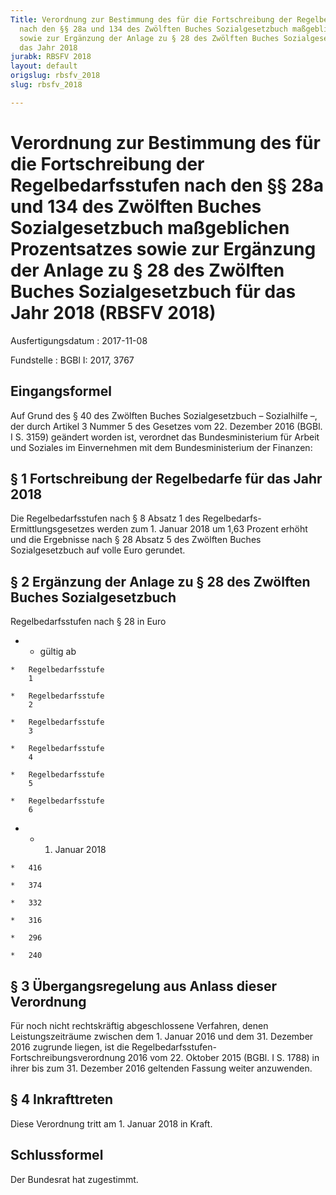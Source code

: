 ```yaml
---
Title: Verordnung zur Bestimmung des für die Fortschreibung der Regelbedarfsstufen
  nach den §§ 28a und 134 des Zwölften Buches Sozialgesetzbuch maßgeblichen Prozentsatzes
  sowie zur Ergänzung der Anlage zu § 28 des Zwölften Buches Sozialgesetzbuch für
  das Jahr 2018
jurabk: RBSFV 2018
layout: default
origslug: rbsfv_2018
slug: rbsfv_2018

---
```


# Verordnung zur Bestimmung des für die Fortschreibung der Regelbedarfsstufen nach den §§ 28a und 134 des Zwölften Buches Sozialgesetzbuch maßgeblichen Prozentsatzes sowie zur Ergänzung der Anlage zu § 28 des Zwölften Buches Sozialgesetzbuch für das Jahr 2018 (RBSFV 2018)

Ausfertigungsdatum
:   2017-11-08

Fundstelle
:   BGBl I: 2017, 3767


## Eingangsformel

Auf Grund des § 40 des Zwölften Buches Sozialgesetzbuch – Sozialhilfe
–, der durch Artikel 3 Nummer 5 des Gesetzes vom 22. Dezember 2016
(BGBl. I S. 3159) geändert worden ist, verordnet das Bundesministerium
für Arbeit und Soziales im Einvernehmen mit dem Bundesministerium der
Finanzen:


## § 1 Fortschreibung der Regelbedarfe für das Jahr 2018

Die Regelbedarfsstufen nach § 8 Absatz 1 des Regelbedarfs-
Ermittlungsgesetzes werden zum 1. Januar 2018 um 1,63 Prozent erhöht
und die Ergebnisse nach § 28 Absatz 5 des Zwölften Buches
Sozialgesetzbuch auf volle Euro gerundet.


## § 2 Ergänzung der Anlage zu § 28 des Zwölften Buches Sozialgesetzbuch

Regelbedarfsstufen nach § 28 in Euro

*    *   gültig ab

    *   Regelbedarfsstufe
        1

    *   Regelbedarfsstufe
        2

    *   Regelbedarfsstufe
        3

    *   Regelbedarfsstufe
        4

    *   Regelbedarfsstufe
        5

    *   Regelbedarfsstufe
        6


*    *   1. Januar 2018

    *   416

    *   374

    *   332

    *   316

    *   296

    *   240





## § 3 Übergangsregelung aus Anlass dieser Verordnung

Für noch nicht rechtskräftig abgeschlossene Verfahren, denen
Leistungszeiträume zwischen dem 1. Januar 2016 und dem 31. Dezember
2016 zugrunde liegen, ist die Regelbedarfsstufen-
Fortschreibungsverordnung 2016 vom 22. Oktober 2015 (BGBl. I S. 1788)
in ihrer bis zum 31. Dezember 2016 geltenden Fassung weiter
anzuwenden.


## § 4 Inkrafttreten

Diese Verordnung tritt am 1. Januar 2018 in Kraft.


## Schlussformel

Der Bundesrat hat zugestimmt.

